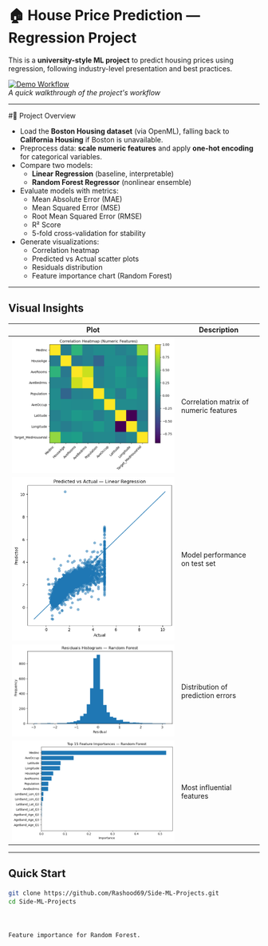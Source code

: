 # 🏠 House Price Prediction — Regression Project

This is a **university-style ML project** to predict housing prices using regression, following industry-level presentation and best practices.

[![Demo Workflow](images/demo.gif)](images/demo.gif)  
*A quick walkthrough of the project's workflow*

---

#📌 Project Overview

- Load the **Boston Housing dataset** (via OpenML), falling back to **California Housing** if Boston is unavailable.
- Preprocess data: **scale numeric features** and apply **one-hot encoding** for categorical variables.
- Compare two models:
  - **Linear Regression** (baseline, interpretable)
  - **Random Forest Regressor** (nonlinear ensemble)
- Evaluate models with metrics:
  - Mean Absolute Error (MAE)
  - Mean Squared Error (MSE)
  - Root Mean Squared Error (RMSE)
  - R² Score
  - 5-fold cross-validation for stability
- Generate visualizations:
  - Correlation heatmap
  - Predicted vs Actual scatter plots
  - Residuals distribution
  - Feature importance chart (Random Forest)

---

## Visual Insights

| Plot | Description |
|------|-------------|
| ![Heatmap](images/heatmap.png) | Correlation matrix of numeric features |
| ![Predicted vs Actual](images/pred_vs_actual.png) | Model performance on test set |
| ![Residuals](images/residuals.png) | Distribution of prediction errors |
| ![Feature Importance](images/feature_importance.png) | Most influential features |

---

## Quick Start

```bash
git clone https://github.com/Rashood69/Side-ML-Projects.git
cd Side-ML-Projects



Feature importance for Random Forest.

